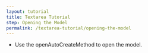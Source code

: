 ```yaml
---
layout: tutorial
title: Textarea Tutorial
step: Opening the Model
permalink: /textarea-tutorial/opening-the-model
---
```


* Use the openAutoCreateMethod to open the model.
